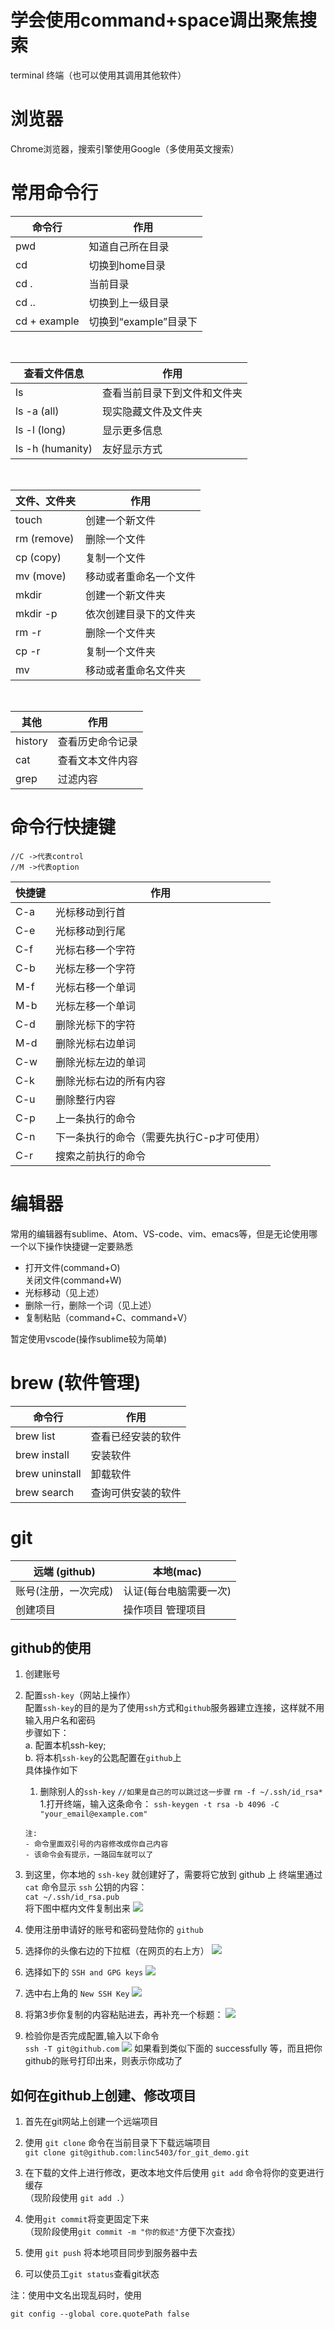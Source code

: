 # 学会使用command+space调出聚焦搜索
terminal 终端（也可以使用其调用其他软件）

# 浏览器
Chrome浏览器，搜索引擎使用Google（多使用英文搜索）

# 常用命令行
命令行 | 作用
--- | ---
pwd             | 知道自己所在目录
cd              | 切换到home目录
cd .            | 当前目录
cd ..           | 切换到上一级目录
cd + example    | 切换到“example”目录下

<br>

查看文件信息 | 作用
--- | ---
ls              | 查看当前目录下到文件和文件夹
ls -a (all)     | 现实隐藏文件及文件夹
ls -l (long)    | 显示更多信息
ls -h (humanity)| 友好显示方式

<br>

文件、文件夹 | 作用
--- | ---
touch           | 创建一个新文件
rm (remove)     | 删除一个文件
cp (copy)       | 复制一个文件
mv (move)       | 移动或者重命名一个文件
mkdir           | 创建一个新文件夹
mkdir -p        | 依次创建目录下的文件夹
rm -r           | 删除一个文件夹
cp -r           | 复制一个文件夹
mv              | 移动或者重命名文件夹

<br>

其他 | 作用
--- | ---
history         | 查看历史命令记录
cat             | 查看文本文件内容
grep            | 过滤内容

# 命令行快捷键
```
//C ->代表control
//M ->代表option
```
快捷键 | 作用
--- | ---
C-a             | 光标移动到行首
C-e             | 光标移动到行尾
C-f             | 光标右移一个字符
C-b             | 光标左移一个字符
M-f             | 光标右移一个单词
M-b             | 光标左移一个单词
C-d             | 删除光标下的字符
M-d             | 删除光标右边单词
C-w             | 删除光标左边的单词
C-k             | 删除光标右边的所有内容
C-u             | 删除整行内容
C-p             | 上一条执行的命令
C-n             | 下一条执行的命令（需要先执行C-p才可使用）
C-r             | 搜索之前执行的命令

# 编辑器
常用的编辑器有sublime、Atom、VS-code、vim、emacs等，但是无论使用哪一个以下操作快捷键一定要熟悉
- 打开文件(command+O)<br>关闭文件(command+W)
- 光标移动（见上述）
- 删除一行，删除一个词（见上述）
- 复制粘贴（command+C、command+V）

暂定使用vscode(操作sublime较为简单)

# brew (软件管理)
命令行 | 作用
--- | ---
brew list       | 查看已经安装的软件
brew install    | 安装软件
brew uninstall  | 卸载软件
brew search     | 查询可供安装的软件


# git
远端 (github) | 本地(mac)
--- | ---
账号(注册，一次完成) | 认证(每台电脑需要一次)
创建项目|操作项目 管理项目

## github的使用

1. 创建账号
1. 配置` ssh-key `（网站上操作）<br>
    配置` ssh-key `的目的是为了使用`ssh`方式和`github`服务器建立连接，这样就不用输入用户名和密码<br>
    步骤如下：<br>
    a. 配置本机ssh-key;<br>
    b. 将本机` ssh-key `的公匙配置在`github`上<br>
    具体操作如下
    1. 删除别人的`ssh-key`
     `//如果是自己的可以跳过这一步骤`
        `rm -f ~/.ssh/id_rsa*`
    1.打开终端，输入这条命令：
    ` ssh-keygen -t rsa -b 4096 -C "your_email@example.com" `

    ```
    注: 
    - 命令里面双引号的内容修改成你自己内容
    - 该命令会有提示，一路回车就可以了 
    ```

1. 到这里，你本地的 `ssh-key` 就创建好了，需要将它放到 github 上
终端里通过 `cat` 命令显示 `ssh` 公钥的内容：<br>
`cat ~/.ssh/id_rsa.pub`<br>
    将下图中框内文件复制出来
    ![](./picture/github-ssh-key.png)

1. 使用注册申请好的账号和密码登陆你的 `github`

1. 选择你的头像右边的下拉框（在网页的右上方）
    ![](./picture/ssh-1.png)

1. 选择如下的 `SSH and GPG keys`
    ![](./picture/ssh-2.png)

1. 选中右上角的 `New SSH Key`
    ![](./picture/ssh-3.png)

1. 将第3步你复制的内容粘贴进去，再补充一个标题：
    ![](./picture/ssh-4.png)

1. 检验你是否完成配置,输入以下命令<br>
    ` ssh -T git@github.com `
    ![](./picture/ssh-5.png)
    如果看到类似下面的 successfully 等，而且把你github的账号打印出来，则表示你成功了

## 如何在github上创建、修改项目
1. 首先在git网站上创建一个远端项目

1. 使用 ` git clone ` 命令在当前目录下下载远端项目<br>
    `git clone git@github.com:linc5403/for_git_demo.git`

1. 在下载的文件上进行修改，更改本地文件后使用 ` git add ` 命令将你的变更进行缓存<br>（现阶段使用 ` git add . `）

1. 使用` git commit `将变更固定下来<br>
（现阶段使用` git commit -m "你的叙述" `方便下次查找）

1. 使用 ` git push ` 将本地项目同步到服务器中去

1. 可以使员工` git status `查看git状态

注：使用中文名出现乱码时，使用
```
git config --global core.quotePath false
```




